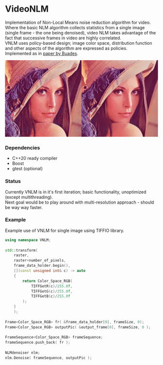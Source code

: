 # VideoNLM

Implementation of Non-Local Means noise reduction algorithm for video. Where the basic NLM algorithm collects statistics from a single image (single frame - the one being denoised), video NLM takes advantage of the fact that successive frames in video are highly correlated.<br/>
VNLM uses policy-based design; image color space, distribution function and other aspects of the algorithm are expressed as policies.<br/>
Implemented as in [paper by Buades](https://www.iro.umontreal.ca/~mignotte/IFT6150/Articles/Buades-NonLocal.pdf).<br />
<p align="center">
<img src="images/vnlm.jpg">
</p>

### Dependencies

* C++20 ready compiler<br/>
* Boost
* gtest (optional)

### Status

Currently VNLM is in it's first iteration; basic functionality, unoptimized (except multithreading).<br/>
Next goal would be to play around with multi-resolution approach - should be way way faster.

### Example

Example use of VNLM for single image using TIFFIO library.

```c++
using namespace VNLM;

std::transform(
	raster,
	raster+number_of_pixels,
	frame_data_holder.begin(),
	[](const unsigned int& c) -> auto
	{
		return Color_Space_RGB(
			TIFFGetR(c)/255.0f,
			TIFFGetG(c)/255.0f,
			TIFFGetB(c)/255.0f
		);
	}
	);

Frame<Color_Space_RGB> fr( &frame_data_holder[0], frameSize, 0);
Frame<Color_Space_RGB> outputPic( &output_frame[0], frameSize, 0 );

FrameSequence<Color_Space_RGB> frameSequence;
frameSequence.push_back( fr );

NLMdenoiser nlm;
nlm.Denoise( frameSequence, outputPic );
```


